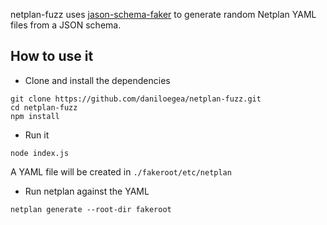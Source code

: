netplan-fuzz uses [jason-schema-faker](https://github.com/json-schema-faker/json-schema-faker) to generate random Netplan YAML files from a JSON schema.

## How to use it

* Clone and install the dependencies
```
git clone https://github.com/daniloegea/netplan-fuzz.git
cd netplan-fuzz
npm install
```

* Run it
```
node index.js
```

A YAML file will be created in `./fakeroot/etc/netplan`

* Run netplan against the YAML

```
netplan generate --root-dir fakeroot
```
